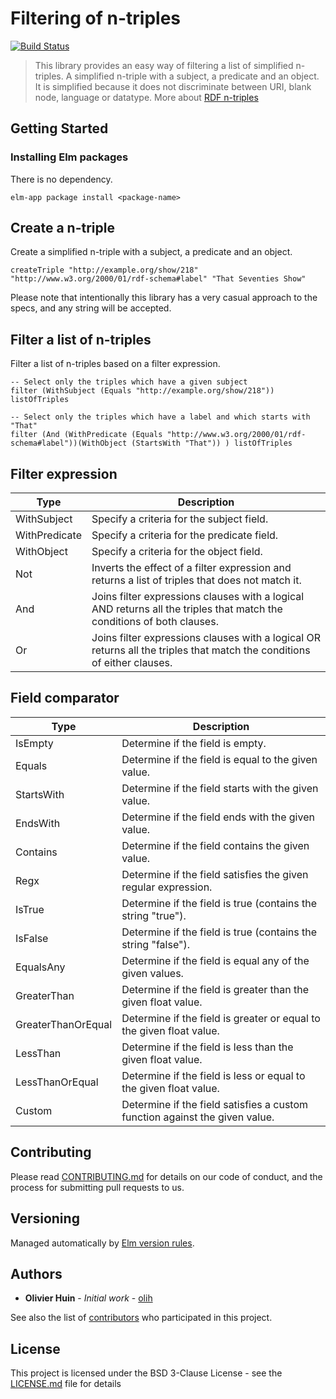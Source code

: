 # Filtering  of n-triples

[![Build Status](https://travis-ci.org/flarebyte/ntriples-filter.svg?branch=master)](https://travis-ci.org/flarebyte/ntriples-filter)

> This library provides an easy way of filtering a list of simplified n-triples. A simplified n-triple with a subject, a predicate and an object. It is simplified because it does not discriminate between URI, blank node, language or datatype. More about [RDF n-triples](https://en.wikipedia.org/wiki/N-Triples)

## Getting Started

### Installing Elm packages

There is no dependency.

```
elm-app package install <package-name>
```

## Create a n-triple

Create a simplified n-triple with a subject, a predicate and an object.

```
createTriple "http://example.org/show/218" "http://www.w3.org/2000/01/rdf-schema#label" "That Seventies Show"
```

Please note that intentionally this library has a very casual approach to the specs, and any string will be accepted.

## Filter a list of n-triples

Filter a list of n-triples based on a filter expression.

```
-- Select only the triples which have a given subject
filter (WithSubject (Equals "http://example.org/show/218")) listOfTriples

-- Select only the triples which have a label and which starts with "That"
filter (And (WithPredicate (Equals "http://www.w3.org/2000/01/rdf-schema#label"))(WithObject (StartsWith "That")) ) listOfTriples
```

## Filter expression

| Type          | Description                                                                                                             |
|---------------|-------------------------------------------------------------------------------------------------------------------------|
| WithSubject   | Specify a criteria for the subject field.                                                                               |
| WithPredicate | Specify a criteria for the predicate field.                                                                             |
| WithObject    | Specify a criteria for the object field.                                                                                |
| Not           | Inverts the effect of a filter expression and returns a list of triples that does not match it.                         |
| And           | Joins filter expressions clauses with a logical AND returns all the triples that match the conditions of both clauses.  |
| Or            | Joins filter expressions clauses with a logical OR returns all the triples that match the conditions of either clauses. |

## Field comparator

| Type               | Description                                                                 |
|--------------------|-----------------------------------------------------------------------------|
| IsEmpty            | Determine if the field is empty.                                            |
| Equals             | Determine if the field is equal to the given value.                         |
| StartsWith         | Determine if the field starts with the given value.                         |
| EndsWith           | Determine if the field ends with the given value.                           |
| Contains           | Determine if the field contains the given value.                            |
| Regx               | Determine if the field satisfies the given regular expression.              |
| IsTrue             | Determine if the field is true (contains the string "true").                |
| IsFalse            | Determine if the field is true (contains the string "false").               |
| EqualsAny          | Determine if the field is equal any of the given values.                    |
| GreaterThan        | Determine if the field is greater than the given float value.               |
| GreaterThanOrEqual | Determine if the field is greater or equal to the given float value.        |
| LessThan           | Determine if the field is less than the given float value.                  |
| LessThanOrEqual    | Determine if the field is less or equal to the given float value.           |
| Custom             | Determine if the field satisfies a custom function against the given value. |

## Contributing

Please read [CONTRIBUTING.md](CONTRIBUTING.md) for details on our code of conduct, and the process for submitting pull requests to us.

## Versioning

Managed automatically by [Elm version rules](https://github.com/elm-lang/elm-package#version-rules).

## Authors

* **Olivier Huin** - *Initial work* - [olih](https://github.com/olih)

See also the list of [contributors](https://github.com/flarebyte/ntriples-filter/graphs/contributors) who participated in this project.

## License

This project is licensed under the BSD 3-Clause License - see the [LICENSE.md](LICENSE) file for details
